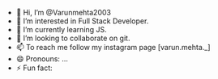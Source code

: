- 👋 Hi, I’m @Varunmehta2003
- 👀 I’m interested in Full Stack Developer.
- 🌱 I’m currently learning JS.
- 💞️ I’m looking to collaborate on git.
- 📫 To reach me follow my instagram page [varun.mehta._]
- 😄 Pronouns: ...
- ⚡ Fun fact: 

<!---
Varunmehta2003/Varunmehta2003 is a ✨ special ✨ repository because its `README.md` (this file) appears on your GitHub profile.
You can click the Preview link to take a look at your changes.
--->
